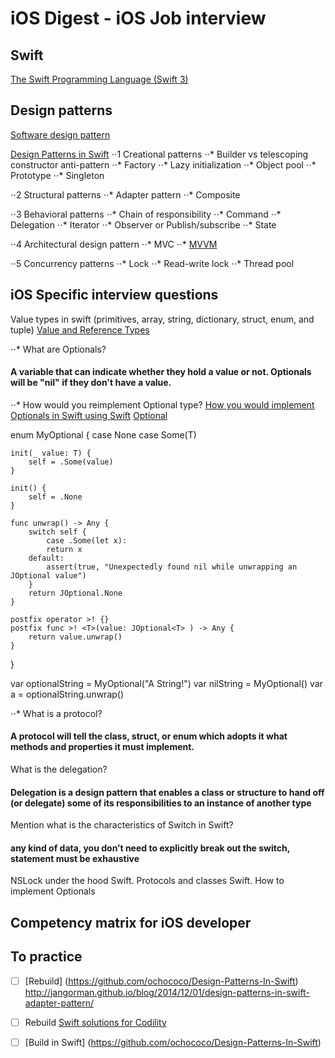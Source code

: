iOS Digest - iOS Job interview
=======================

## Swift
[The Swift Programming Language (Swift 3)](https://developer.apple.com/library/content/documentation/Swift/Conceptual/Swift_Programming_Language/Enumerations.html#//apple_ref/doc/uid/TP40014097-CH12-ID145)

## Design patterns
[Software design pattern](https://en.wikipedia.org/wiki/Software_design_pattern#Classification_and_list)

[Design Patterns in Swift](https://github.com/ochococo/Design-Patterns-In-Swift)
⋅⋅1 Creational patterns
⋅⋅* Builder vs telescoping constructor anti-pattern
⋅⋅* Factory
⋅⋅* Lazy initialization
⋅⋅* Object pool
⋅⋅* Prototype
⋅⋅* Singleton

⋅⋅2 Structural patterns
⋅⋅* Adapter pattern
⋅⋅* Composite

⋅⋅3 Behavioral patterns
⋅⋅* Chain of responsibility
⋅⋅* Command
⋅⋅* Delegation
⋅⋅* Iterator
⋅⋅* Observer or Publish/subscribe
⋅⋅* State

⋅⋅4 Architectural design pattern
⋅⋅* MVC
⋅⋅* [MVVM](https://en.wikipedia.org/wiki/Model%E2%80%93view%E2%80%93viewmodel) 

⋅⋅5 Concurrency patterns
⋅⋅* Lock
⋅⋅* Read-write lock
⋅⋅* Thread pool

## iOS Specific interview questions
Value types in swift (primitives, array, string, dictionary, struct, enum, and tuple) [Value and Reference Types](https://developer.apple.com/swift/blog/?id=10)

⋅⋅* What are Optionals?
#### A variable that can indicate whether they hold a value or not. Optionals will be "nil" if they don't have a value.

⋅⋅* How would you reimplement Optional type?
[How you would implement Optionals in Swift using Swift](https://github.com/jquave/JOptional/blob/Part1/JOptional/main.swift)
[Optional](https://github.com/apple/swift/blob/master/stdlib/public/core/Optional.swift)

enum MyOptional<T> {
    case None
    case Some(T)

    init(_ value: T) {
        self = .Some(value)
    }

    init() {
        self = .None
    }

    func unwrap() -> Any {
        switch self {
            case .Some(let x):
            return x
        default:
            assert(true, "Unexpectedly found nil while unwrapping an JOptional value")
        }
        return JOptional.None
    }

    postfix operator >! {}
    postfix func >! <T>(value: JOptional<T> ) -> Any {
        return value.unwrap()
    }

}

var optionalString = MyOptional("A String!")
var nilString = MyOptional()
var a = optionalString.unwrap()

⋅⋅* What is a protocol?
#### A protocol will tell the class, struct, or enum which adopts it what methods and properties it must implement.

What is the delegation?
#### Delegation is a design pattern that enables a class or structure to hand off (or delegate) some of its responsibilities to an instance of another type

Mention what is the characteristics of Switch in Swift?
#### any kind of data, you don’t need to explicitly break out the switch, statement must be exhaustive

NSLock under the hood
Swift. Protocols and classes
Swift. How to implement Optionals

[](https://www.toptal.com/ios/interview-questions)
[](https://www.toptal.com/swift/interview-questions)
[](https://www.raywenderlich.com/53962/ios-interview-questions)
[](https://www.codementor.io/ios/tutorial/ios-interview-tips-questions-answers-objective-c)
[](http://career.guru99.com/top-15-swift-interview-questions/)
[](https://www.raywenderlich.com/112027/reference-value-types-in-swift-part-1)

## Competency matrix for iOS developer


## To practice 
- [ ] [Rebuild] (https://github.com/ochococo/Design-Patterns-In-Swift) http://jangorman.github.io/blog/2014/12/01/design-patterns-in-swift-adapter-pattern/
- [ ] Rebuild [Swift solutions for Codility](https://github.com/arietis/codility-swift)
- [ ] [Build in Swift] (https://github.com/ochococo/Design-Patterns-In-Swift)


